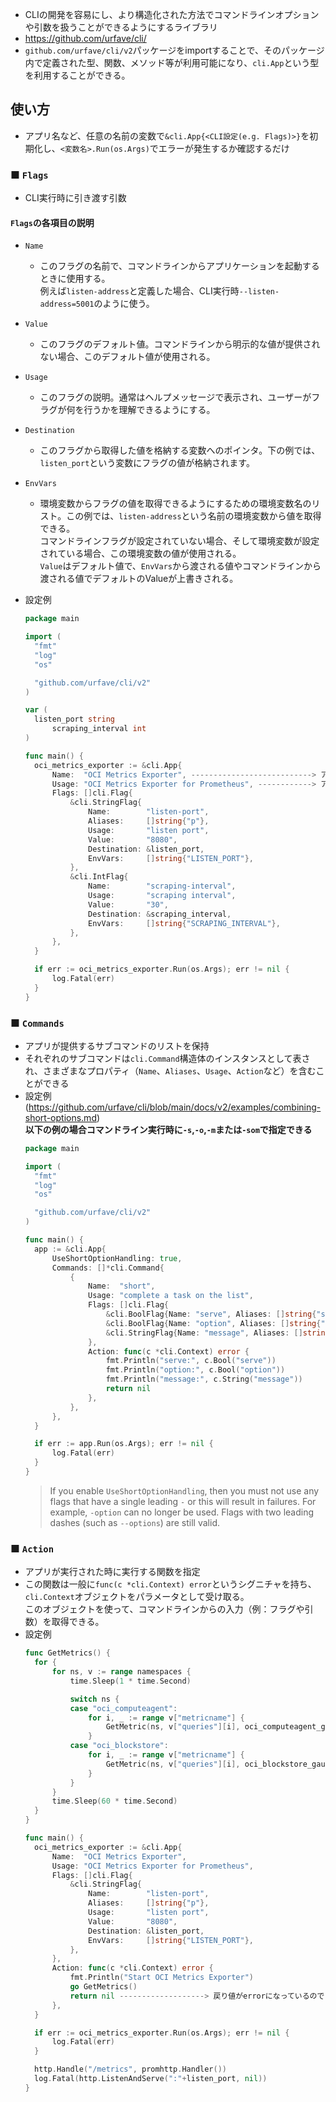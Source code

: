 - CLIの開発を容易にし、より構造化された方法でコマンドラインオプションや引数を扱うことができるようにするライブラリ
- https://github.com/urfave/cli/
- `github.com/urfave/cli/v2`パッケージをimportすることで、そのパッケージ内で定義された型、関数、メソッド等が利用可能になり、`cli.App`という型を利用することができる。

## 使い方
- アプリ名など、任意の名前の変数で`&cli.App{<CLI設定(e.g. Flags)>}`を初期化し、`<変数名>.Run(os.Args)`でエラーが発生するか確認するだけ

### ■ `Flags`
- CLI実行時に引き渡す引数
#### `Flags`の各項目の説明
- `Name`
  - このフラグの名前で、コマンドラインからアプリケーションを起動するときに使用する。  
    例えば`listen-address`と定義した場合、CLI実行時`--listen-address=5001`のように使う。
- `Value`
  - このフラグのデフォルト値。コマンドラインから明示的な値が提供されない場合、このデフォルト値が使用される。
- `Usage`
  - このフラグの説明。通常はヘルプメッセージで表示され、ユーザーがフラグが何を行うかを理解できるようにする。
- `Destination`
  - このフラグから取得した値を格納する変数へのポインタ。下の例では、`listen_port`という変数にフラグの値が格納されます。
- `EnvVars`
  - 環境変数からフラグの値を取得できるようにするための環境変数名のリスト。この例では、`listen-address`という名前の環境変数から値を取得できる。  
    コマンドラインフラグが設定されていない場合、そして環境変数が設定されている場合、この環境変数の値が使用される。  
	  `Value`はデフォルト値で、`EnvVars`から渡される値やコマンドラインから渡される値でデフォルトのValueが上書きされる。

- 設定例
  ~~~go
  package main

  import (
  	"fmt"
  	"log"
  	"os"

  	"github.com/urfave/cli/v2"
  )

  var (
  	listen_port string
		scraping_interval int
  )

  func main() {
  	oci_metrics_exporter := &cli.App{
  		Name:  "OCI Metrics Exporter", ---------------------------> アプリ名
  		Usage: "OCI Metrics Exporter for Prometheus", ------------> アプリの用途や機能の簡単な説明
  		Flags: []cli.Flag{
  			&cli.StringFlag{
  				Name:        "listen-port",
  				Aliases:     []string{"p"},
  				Usage:       "listen port",
  				Value:       "8080",
  				Destination: &listen_port,
  				EnvVars:     []string{"LISTEN_PORT"},
  			},
  			&cli.IntFlag{
  				Name:        "scraping-interval",
  				Usage:       "scraping interval",
  				Value:       "30",
  				Destination: &scraping_interval,
  				EnvVars:     []string{"SCRAPING_INTERVAL"},
  			},
  		},
  	}

  	if err := oci_metrics_exporter.Run(os.Args); err != nil {
  		log.Fatal(err)
  	}
  }
  ~~~

### ■ `Commands`
- アプリが提供するサブコマンドのリストを保持
- それぞれのサブコマンドは`cli.Command`構造体のインスタンスとして表され、さまざまなプロパティ（`Name`、`Aliases`、`Usage`、`Action`など）を含むことができる
- 設定例 (https://github.com/urfave/cli/blob/main/docs/v2/examples/combining-short-options.md)  
  **以下の例の場合コマンドライン実行時に`-s`,`-o`,`-m`または`-som`で指定できる**
  ~~~go
  package main

  import (
  	"fmt"
  	"log"
  	"os"

  	"github.com/urfave/cli/v2"
  )

  func main() {
  	app := &cli.App{
  		UseShortOptionHandling: true,
  		Commands: []*cli.Command{
  			{
  				Name:  "short",
  				Usage: "complete a task on the list",
  				Flags: []cli.Flag{
  					&cli.BoolFlag{Name: "serve", Aliases: []string{"s"}},
  					&cli.BoolFlag{Name: "option", Aliases: []string{"o"}},
  					&cli.StringFlag{Name: "message", Aliases: []string{"m"}},
  				},
  				Action: func(c *cli.Context) error {
  					fmt.Println("serve:", c.Bool("serve"))
  					fmt.Println("option:", c.Bool("option"))
  					fmt.Println("message:", c.String("message"))
  					return nil
  				},
  			},
  		},
  	}

  	if err := app.Run(os.Args); err != nil {
  		log.Fatal(err)
  	}
  }
	~~~  
	> If you enable `UseShortOptionHandling`, then you must not use any flags that have a single leading `-` or this will result in failures. For example, `-option` can no longer be used. Flags with two leading dashes (such as `--options`) are still valid.

### ■ `Action`
- アプリが実行された時に実行する関数を指定
- この関数は一般に`func(c *cli.Context) error`というシグニチャを持ち、`cli.Context`オブジェクトをパラメータとして受け取る。  
  このオブジェクトを使って、コマンドラインからの入力（例：フラグや引数）を取得できる。
- 設定例
  ~~~go
  func GetMetrics() {
  	for {
  		for ns, v := range namespaces {
  			time.Sleep(1 * time.Second)

  			switch ns {
  			case "oci_computeagent":
  				for i, _ := range v["metricname"] {
  					GetMetric(ns, v["queries"][i], oci_computeagent_gaugevec[i])
  				}
  			case "oci_blockstore":
  				for i, _ := range v["metricname"] {
  					GetMetric(ns, v["queries"][i], oci_blockstore_gaugevec[i])
  				}
  			}
  		}
  		time.Sleep(60 * time.Second)
  	}
  }

  func main() {
  	oci_metrics_exporter := &cli.App{
  		Name:  "OCI Metrics Exporter",
  		Usage: "OCI Metrics Exporter for Prometheus",
  		Flags: []cli.Flag{
  			&cli.StringFlag{
  				Name:        "listen-port",
  				Aliases:     []string{"p"},
  				Usage:       "listen port",
  				Value:       "8080",
  				Destination: &listen_port,
  				EnvVars:     []string{"LISTEN_PORT"},
  			},
  		},
  		Action: func(c *cli.Context) error {
  			fmt.Println("Start OCI Metrics Exporter")
  			go GetMetrics()
  			return nil -------------------> 戻り値がerrorになっているのでこれが必要
  		},
  	}

  	if err := oci_metrics_exporter.Run(os.Args); err != nil {
  		log.Fatal(err)
  	}

  	http.Handle("/metrics", promhttp.Handler())
  	log.Fatal(http.ListenAndServe(":"+listen_port, nil))
  }
	~~~